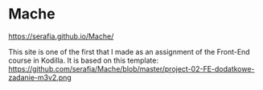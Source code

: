 # Mache

https://serafia.github.io/Mache/

This site is one of the first that I made as an assignment of the Front-End course in Kodilla. It is based on this template:
https://github.com/serafia/Mache/blob/master/project-02-FE-dodatkowe-zadanie-m3v2.png
